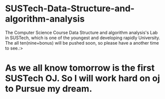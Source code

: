 # SUSTech-Data-Structure-and-algorithm-analysis
The Computer Science Course Data Structure and algorithm analysis's Lab in SUSTech, which is one of the youngest and developing rapidly University. 
The all ten(nine+bonus) will be pushed soon, so please have a another time to see.:>
# As we all know tomorrow is the first SUSTech OJ. So I will work hard on oj to Pursue my dream.
